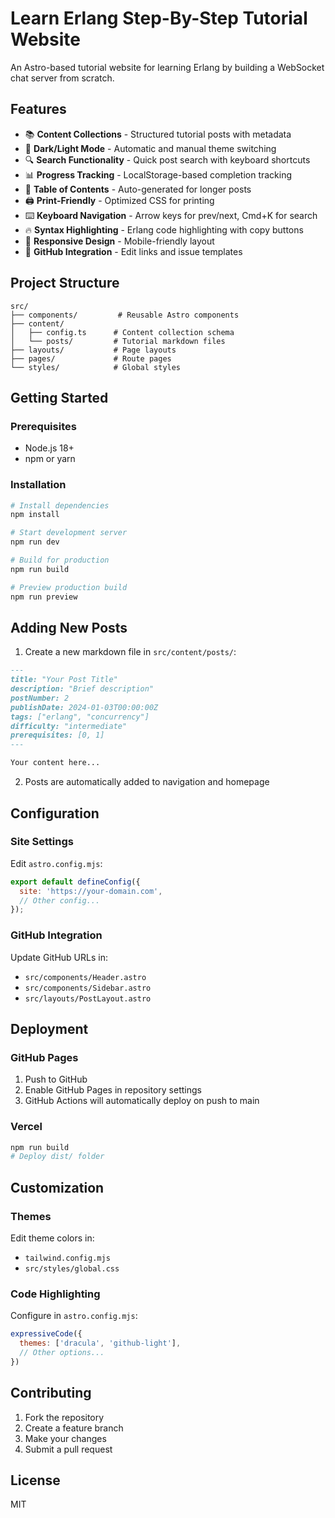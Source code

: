 # Learn Erlang Step-By-Step Tutorial Website

An Astro-based tutorial website for learning Erlang by building a WebSocket chat server from scratch.

## Features

- 📚 **Content Collections** - Structured tutorial posts with metadata
- 🎨 **Dark/Light Mode** - Automatic and manual theme switching
- 🔍 **Search Functionality** - Quick post search with keyboard shortcuts
- 📊 **Progress Tracking** - LocalStorage-based completion tracking
- 📑 **Table of Contents** - Auto-generated for longer posts
- 🖨️ **Print-Friendly** - Optimized CSS for printing
- ⌨️ **Keyboard Navigation** - Arrow keys for prev/next, Cmd+K for search
- 🔥 **Syntax Highlighting** - Erlang code highlighting with copy buttons
- 📱 **Responsive Design** - Mobile-friendly layout
- 🚀 **GitHub Integration** - Edit links and issue templates

## Project Structure

```
src/
├── components/         # Reusable Astro components
├── content/           
│   ├── config.ts      # Content collection schema
│   └── posts/         # Tutorial markdown files
├── layouts/           # Page layouts
├── pages/             # Route pages
└── styles/            # Global styles
```

## Getting Started

### Prerequisites

- Node.js 18+
- npm or yarn

### Installation

```bash
# Install dependencies
npm install

# Start development server
npm run dev

# Build for production
npm run build

# Preview production build
npm run preview
```

## Adding New Posts

1. Create a new markdown file in `src/content/posts/`:

```markdown
---
title: "Your Post Title"
description: "Brief description"
postNumber: 2
publishDate: 2024-01-03T00:00:00Z
tags: ["erlang", "concurrency"]
difficulty: "intermediate"
prerequisites: [0, 1]
---

Your content here...
```

2. Posts are automatically added to navigation and homepage

## Configuration

### Site Settings

Edit `astro.config.mjs`:

```js
export default defineConfig({
  site: 'https://your-domain.com',
  // Other config...
});
```

### GitHub Integration

Update GitHub URLs in:
- `src/components/Header.astro`
- `src/components/Sidebar.astro`
- `src/layouts/PostLayout.astro`

## Deployment

### GitHub Pages

1. Push to GitHub
2. Enable GitHub Pages in repository settings
3. GitHub Actions will automatically deploy on push to main

### Vercel

```bash
npm run build
# Deploy dist/ folder
```

## Customization

### Themes

Edit theme colors in:
- `tailwind.config.mjs`
- `src/styles/global.css`

### Code Highlighting

Configure in `astro.config.mjs`:

```js
expressiveCode({
  themes: ['dracula', 'github-light'],
  // Other options...
})
```

## Contributing

1. Fork the repository
2. Create a feature branch
3. Make your changes
4. Submit a pull request

## License

MIT